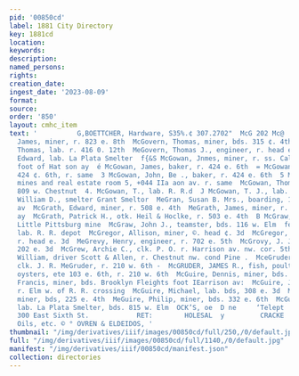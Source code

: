 ```yaml
---
pid: '00850cd'
label: 1881 City Directory
key: 1881cd
location: 
keywords: 
description: 
named_persons: 
rights: 
creation_date: 
ingest_date: '2023-08-09'
format: 
source: 
order: '850'
layout: cmhc_item
text: '          G,BOETTCHER, Hardware, S35%.¢ 307.2702"  McG 202 Mc@  ''g McGovern,
  James, miner, r. 823 e. 8th  McGovern, Thomas, miner, bds. 315 ¢. 4th  RE McGovern,
  Thomas, lab. r. 416 0. 12th  MeGovern, Thomas J., engineer, r. head e. 4th  42 McGowan,
  Edward, lab. La Plata Smelter  f{&S McGowan, Jnmes, miner, r. ss. California Gulch
  foot of Hat son ay  é McGowan, James, baker, r. 424 e. 6th  = McGowan, John, bakery
  424 ¢. 6th, r. same  3 McGowan, John, Be ., baker, r. 424 e. 6th  5 McGOWAN, N J.,
  mines and real estate room 5, +044 IIa aon av. r. same  McGowan, Thomas, lab. r.
  809 w. Chestnut  4. McGowan, T., lab. R. R.d  J McGowan, T. J., lab. Gi  McGowan,
  William D., smelter Grant Smeltor  MeGran, Susan B. Mrs., boarding, 107 a. Toledo
  av  McGrath, Edward, miner, r. 508 e. 4th  MeGrath, James, miner, r. 101 8. Toledo
  ay  McGrath, Patrick H., otk. Heil & Hoclke, r. 503 e. 4th  B McGraw, Hugh, foreman
  Little Pittsburg mine  McGraw, John J., teamster, bds. 116 w. Elm  fe] McGraw, M.,
  lab. R. R. depot  McGregor, Allison, miner, ©. head ¢. 3d  McGregor, John, miner,
  r. head e. 3d  MeGrevy, Henry, engineer, r. 702 e. 5th  McGrovy, J. J., miner, bds.
  202 e. 3d  McGrew, Archie C., clk. P. O. r. Harrison av. nw. cor. 5th  McGriff,
  William, driver Scott & Allen, r. Chestnut nw. cond Pine .  MceGruder, Elijah W.,
  clk. J. R. MeGruder, r. 210 w. 6th -  McGRUDER, JAMES R., fish, poultry and game,
  oysters, ete 103 e. 6th, r. 210 w. 6th  McGuire, Dennis, miner, bds. head o. 9th  MoGuire,
  Francis, miner, bds. Brooklyn Fleights foot IEarrison av:  McGuire, John F., lab.
  r. Elm w. of R. R. crossing  McGuire, Michael, lab. bds, 308 e. 3d  McGuire, Patrick,
  miner, bds, 225 e. 4th  MeGuire, Philip, miner, bds. 332 e. 6th  McGuire, Thomas,
  lab. La Plata Smelter, bds. 815 w. Elm  OCK’S, oe  D ne     ‘Telept     sees Tele
  300 East Sixth St.            RET:        HOLESAL  y         CRACKE  For Paints,
  Oils, etc. © ° OVREN & ELDEIDOS, '
thumbnail: "/img/derivatives/iiif/images/00850cd/full/250,/0/default.jpg"
full: "/img/derivatives/iiif/images/00850cd/full/1140,/0/default.jpg"
manifest: "/img/derivatives/iiif/00850cd/manifest.json"
collection: directories
---
```

